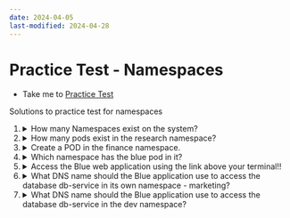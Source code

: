 ```yaml
---
date: 2024-04-05
last-modified: 2024-04-28
---
```

# Practice Test - Namespaces
  - Take me to [Practice Test](https://kodekloud.com/topic/practice-test-namespaces/)

Solutions to practice test for namespaces

1. <details>
   <summary>How many Namespaces exist on the system?</summary>

   ```
   kubectl get namespace
   ```

   Count the number of namespaces (if any)
   </details>

1. <details>
   <summary>How many pods exist in the research namespace?</summary>

   ```
   kubectl get pods --namespace=research
   ```

   Count the number of pods (if any)
   </details>

1. <details>
   <summary>Create a POD in the finance namespace.</summary>

   ```
   kubectl run redis --image=redis --namespace=finance
   ```
   </details>

1. <details>
   <summary>Which namespace has the blue pod in it?</summary>

   ```
   kubectl get pods --all-namespaces
   ```

   Examine the output.

   Or use `grep` to filter the results, knowing that `NAMESPACE` is the first result column

   ```
   kubectl get pods --all-namespaces | grep blue
   ```

   </details>

1. <details>
   <summary>Access the Blue web application using the link above your terminal!!</summary>

   Press the `blue-application-ui` button at the top of the terminal. Try the following:

   ```
   Host Name: db-service
   Host Port: 6379
   ```
   </details>

1. <details>
   <summary>What DNS name should the Blue application use to access the database db-service in its own namespace - marketing?</summary>

   > db-service

   To access services in the same namespace, only the host name part of the fully qualified domain name (FQDN) is required.

   </details>

1. <details>
   <summary>What DNS name should the Blue application use to access the database db-service in the dev namespace?</summary>

   Either FQDN

   > db-service.dev.svc.cluster.local

   Or, it is sufficient just to append the namespace name

   > db-service.dev

   </details>

